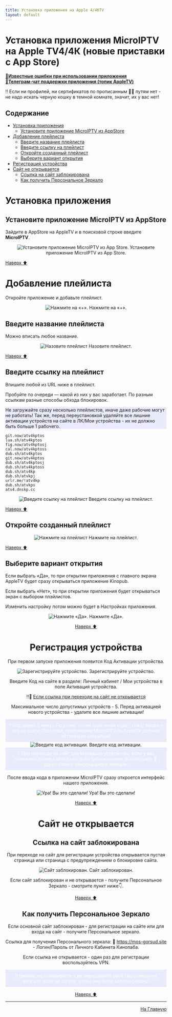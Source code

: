 ```yaml
---
title: Установка приложения на Apple 4/4КTV 
layout: default
---
```

# Установка приложения MicroIPTV на Apple TV4/4К (новые приставки с App Store)

<a href="" target="_blank" rel="noopener noreferrer">**🔗Известные ошибки при использовании приложения**</a>  
<a href="https://tg.kprtfm.com/" target="_blank" rel="noopener noreferrer">**🔗Телеграм-чат поддержки приложения (топик AppleTV)**</a>  


‼️ Если ни профилей, ни сертификатов по прописанным ☝🏼 путям нет - не надо искать черную кошку в темной комнате, значит, их у вас нет!

## Содержание
- [Установка приложения](#установка-приложения)
  - [Установите приложение MicroIPTV из AppStore](#установите-приложение-microiptv-из-appstore)
- [Добавление плейлиста](#добавление-плейлиста)
  - [Введите название плейлиста](#введите-название-плейлиста)
  - [Введите ссылку на плейлист](#введите-ссылку-на-плейлист)
  - [Откройте созданный плейлист](#откройте-созданный-плейлист)
  - [Выберите вариант открытия](#выберите-вариант-открытия)
- [Регистрация устройства](#регистрация-устройства)
- [Сайт не открывается](#сайт-не-открывается)
  - [Ссылка на сайт заблокирована](#ссылка-на-сайт-заблокирована)
  - [Как получить Персональное Зеркало](#как-получить-персональное-зеркало)

# Установка приложения

## Установите приложение MicroIPTV из AppStore

Зайдите в AppStore на AppleTV и в поисковой строке введите **MicroIPTV**.
<div style="text-align: center;">
  <img src="https://lazykpub.github.io/Lazykpub/assets/images/micro_install_01.png" alt="Установите приложение MicroIPTV из App Store." style="max-width: 100%; height: auto; cursor: pointer;" onclick="this.style.maxWidth = this.style.maxWidth === '100%' ? '100vw' : '100%';">
Установите приложение MicroIPTV из App Store.
</div>

[Наверх ⬆️](#содержание)

# Добавление плейлиста

Откройте приложение и добавьте плейлист.
<div style="text-align: center;">
  <img src="https://lazykpub.github.io/Lazykpub/assets/images/micro_install_02.png" alt="Нажмите на «+»." style="max-width: 100%; height: auto; cursor: pointer;" onclick="this.style.maxWidth = this.style.maxWidth === '100%' ? '100vw' : '100%';">
Нажмите на «+».
</div>


## Введите название плейлиста

Можно вписать любое название.
<div style="text-align: center;">
  <img src="https://lazykpub.github.io/Lazykpub/assets/images/micro_install_03.png" alt="Назовите плейлист" style="max-width: 100%; height: auto; cursor: pointer;" onclick="this.style.maxWidth = this.style.maxWidth === '100%' ? '100vw' : '100%';">
Назовите плейлист.
</div>

[Наверх ⬆️](#содержание)

## Введите ссылку на плейлист

Впишите любой из URL ниже в плейлист.

Пробуйте по очереди — какой из них у вас заработает. По разным ссылкам разные способы обхода блокировок.

<div style="background-color: #E9EAFC; color: "black"; padding: 10px;">
Не загружайте сразу несколько плейлистов, иначе даже рабочие могут не работать! Так же, перед переустановкой удаляйте все лишние активации устройств на сайте в ЛК/Мои устройства - их не должно быть больше 1 рабочего.
</div>  

```
git.now/atv4kptos
lua.sh/atv4kptos
fig.now/atv4kptosj
cal.now/atv4kptoss
dub.sh/atv4kptos
git.new/atv4kptos
dub.sh/atv4kptosj
dub.sh/atv4kptoss
dub.sh/atv4kp
dub.sh/atvkpj
urlr.me/!atv4kp
dub.sh/atvkps
atv4.dnskp.cc
```
<div style="text-align: center;">
  <img src="https://lazykpub.github.io/Lazykpub/assets/images/micro_install_04.png" alt="Введите ссылку на плейлист" style="max-width: 100%; height: auto; cursor: pointer;" onclick="this.style.maxWidth = this.style.maxWidth === '100%' ? '100vw' : '100%';">
Введите ссылку на плейлист.
</div>


[Наверх ⬆️](#содержание)

## Откройте созданный плейлист
<div style="text-align: center;">
  <img src="https://lazykpub.github.io/Lazykpub/assets/images/micro_install_05.png" alt="Нажмите на плейлист" style="max-width: 100%; height: auto; cursor: pointer;" onclick="this.style.maxWidth = this.style.maxWidth === '100%' ? '100vw' : '100%';">
Нажмите на плейлист.
</div>


[Наверх ⬆️](#содержание)

## Выберите вариант открытия

Если выбрать «Да», то при открытии приложения с главного экрана AppleTV будет сразу открываться приложение Kinopub.

Если выбрать «Нет», то при открытии приложения будет открываться экран с выбором плэйлистов.

Изменить настройку потом можно будет в Настройках приложения.
<div style="text-align: center;">
  <img src="https://lazykpub.github.io/Lazykpub/assets/images/micro_install_06.png" alt="Нажмите «Да»." style="max-width: 100%; height: auto; cursor: pointer;" onclick="this.style.maxWidth = this.style.maxWidth === '100%' ? '100vw' : '100%';">
Нажмите «Да».



[Наверх ⬆️](#содержание)

# Регистрация устройства

При первом запуске приложения появится Код Активации устройства.
<div style="text-align: center;">
  <img src="https://lazykpub.github.io/Lazykpub/assets/images/micro_install_07.png" alt="Зарегистрируйте устройство." style="max-width: 100%; height: auto; cursor: pointer;" onclick="this.style.maxWidth = this.style.maxWidth === '100%' ? '100vw' : '100%';">
Зарегистрируйте устройство.
</div>

Введите Код на сайте в разделе: Личный кабинет / Мои устройства в поле Активация устройства.

‼️🔗 [Если ссылка при переходе на сайт не открывается](#сайт-не-открывается)

Максимальное число допустимых устройств - 5. Перед активацией нового устройства - удалите все лишние активации!

<div style="background-color: #E9EAFC; color: #ffffff; padding: 10px;">
‼️ Код живет 5 минут. Поэтому, после получения кода - сразу вводите его на сайте. При этом, приложение MicroIPTV на AppleTV должно оставаться открытым!
</div>
<div style="text-align: center;">
  <img src="https://lazykpub.github.io/Lazykpub/assets/images/micro_install_08.png" alt="Введите код активации." style="max-width: 100%; height: auto; cursor: pointer;" onclick="this.style.maxWidth = this.style.maxWidth === '100%' ? '100vw' : '100%';">
Введите код активации.
</div>

<div style="background-color: #E9EAFC; color: #ffffff; padding: 10px;">
  ‼️ При переходе на сайт для активации устройства, если у вас основной домен сайта «kino.pub» заблокирован, используйте 🔗 адрес своего персонального зеркала.
</div>

После ввода кода в приложении MicroIPTV сразу откроется интерфейс нашего приложения.
<div style="text-align: center;">
  <img src="https://lazykpub.github.io/Lazykpub/assets/images/micro_install_09.png" alt="Ура! Вы это сделали!" style="max-width: 100%; height: auto; cursor: pointer;" onclick="this.style.maxWidth = this.style.maxWidth === '100%' ? '100vw' : '100%';">
Ура! Вы это сделали!
</div>


[Наверх ⬆️](#содержание)

# Сайт не открывается

## Ссылка на сайт заблокирована

При переходе на сайт для регистрации устройства открывается пустая страница или страница с предупреждением о блокировке сайта.
<div style="text-align: center;">
  <img src="https://lazykpub.github.io/Lazykpub/assets/images/micro_install_10.jpeg" alt="Сайт заблокирован." style="max-width: 100%; height: auto; cursor: pointer;" onclick="this.style.maxWidth = this.style.maxWidth === '100%' ? '100vw' : '100%';">
Сайт заблокирован.
</div>

Если сайт заблокирован и не открывается - получите Персональное Зеркало - смотрите пункт ниже👇.

[Наверх ⬆️](#содержание)

## Как получить Персональное Зеркало

Если основной сайт заблокирован - для регистрации на сайте или для входа на сайт - получите Персональное зеркало.

Ссылка для получения Персонального зеркала: 🔗 <a href="https://mos-gorsud.site" target="_blank" rel="noopener noreferrer">https://mos-gorsud.site</a> - Логин/Пароль от Личного Кабинета Кинопаба.

Если ссылка не открывается - один раз для регистрации воспользуйтесь VPN.

<div style="background-color: #E9EAFC; color: #ffffff; padding: 10px;">
‼️ Никому не показывайте и не передавайте своё Персональное зеркало, если не хотите, чтобы оно было заблокировано!
</div>

[Наверх ⬆️](#содержание)



---
<p  align="right"><a href="https://lazykpub.github.io/Lazykpub">На Главную</a></p>
